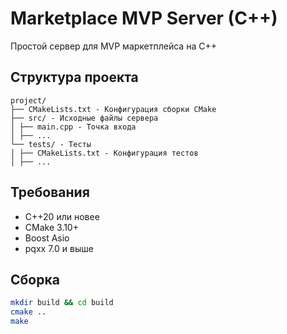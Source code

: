 # Marketplace MVP Server (C++)

Простой сервер для MVP маркетплейса на C++

## Структура проекта
```
project/
├── CMakeLists.txt - Конфигурация сборки CMake
├── src/ - Исходные файлы сервера
│ ├── main.cpp - Точка входа
│ ├── ...
└── tests/ - Тесты
│ ├── CMakeLists.txt - Конфигурация тестов
│ ├── ...
```

## Требования

- C++20 или новее
- CMake 3.10+
- Boost Asio
- pqxx 7.0 и выше

## Сборка

```bash
mkdir build && cd build
cmake ..
make
```